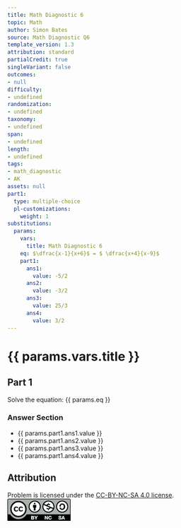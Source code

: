```yaml
---
title: Math Diagnostic 6
topic: Math
author: Simon Bates
source: Math Diagnostic Q6
template_version: 1.3
attribution: standard
partialCredit: true
singleVariant: false
outcomes:
- null
difficulty:
- undefined
randomization:
- undefined
taxonomy:
- undefined
span:
- undefined
length:
- undefined
tags:
- math_diagnostic
- AK
assets: null
part1:
  type: multiple-choice
  pl-customizations:
    weight: 1
substitutions:
  params:
    vars:
      title: Math Diagnostic 6
    eq: $\dfrac{x-1}{x+6}$ = $ \dfrac{x+4}{x-9}$
    part1:
      ans1:
        value: -5/2
      ans2:
        value: -3/2
      ans3:
        value: 25/3
      ans4:
        value: 3/2
---
```

# {{ params.vars.title }}

## Part 1

Solve the equation: {{ params.eq }}

### Answer Section

- {{ params.part1.ans1.value }}
- {{ params.part1.ans2.value }}
- {{ params.part1.ans3.value }}
- {{ params.part1.ans4.value }}

## Attribution

Problem is licensed under the [CC-BY-NC-SA 4.0 license](https://creativecommons.org/licenses/by-nc-sa/4.0/).<br> ![The Creative Commons 4.0 license requiring attribution-BY, non-commercial-NC, and share-alike-SA license.](https://raw.githubusercontent.com/firasm/bits/master/by-nc-sa.png)